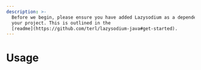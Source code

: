 ```yaml
---
description: >-
  Before we begin, please ensure you have added Lazysodium as a dependency in
  your project. This is outlined in the
  [readme](https://github.com/terl/lazysodium-java#get-started).
---
```


# Usage

## 

